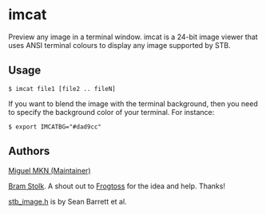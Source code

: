 # imcat

Preview any image in a terminal window.
imcat is a 24-bit image viewer that uses ANSI terminal colours to display any image supported by STB.

## Usage

```
$ imcat file1 [file2 .. fileN]
```

If you want to blend the image with the terminal background, then you need to specify the background color of your terminal. For instance:

```
$ export IMCATBG="#dad9cc"
```

## Authors

[Miguel MKN (Maintainer)](https://bibliotheca.neocities.org/donate.html)

[Bram Stolk](http://stolk.org). A shout out to [Frogtoss](http://github.com/mlabbe) for the idea and help. Thanks!

[stb_image.h](http://nothings.org/stb_image.h) is by Sean Barrett et al.
